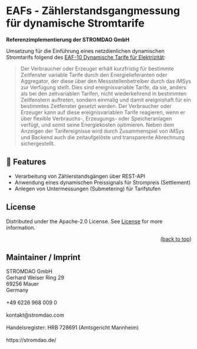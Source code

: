 # EAFs - Zählerstandsgangmessung für dynamische Stromtarife
**Referenzimplementierung der STROMDAO GmbH**

Umsetzung für die Einführung eines netzdienlichen dynamischen Stromtarifs folgend des [EAF-10 Dynamische Tarife für Elektrizität](https://www.bsi.bund.de/SharedDocs/Downloads/DE/BSI/SmartMeter/Stufenmodell/Energiewirtschaftliche_Anwendungsfaelle.pdf?__blob=publicationFile&v=5):

> Der Verbraucher oder Erzeuger erhält kurzfristig für bestimmte Zeitfenster variable Tarife durch den Energielieferanten oder Aggregator, der diese über den Messstellenbetreiber durch das iMSys zur Verfügung stellt. Dies sind ereignisvariable Tarife, da sie, anders als bei den zeitvariablen Tarifen, nicht wiederkehrend in bestimmten Zeitfenstern auftreten, sondern einmalig und damit ereignishaft für ein bestimmtes Zeitfenster gesetzt werden. Der Verbraucher oder Erzeuger kann auf diese ereignisvariablen Tarife reagieren, wenn er über flexible Verbrauchs-, Erzeugungs- oder Speicheranlagen verfügt, und somit seine Energiekosten optimieren. Neben dem Anzeigen der Tarifereignisse wird durch Zusammenspiel von iMSys und Backend auch die zeitaufgelöste und transparente Abrechnung sichergestellt.


## 🌟 Features

- Verarbeitung von Zählerstandsgängen über REST-API
- Anwendung eines dynamischen Preissignals für Strompreis (Settlement)
- Anlegen von Untermessungen (Submetering) für Tarifstufen


<!-- LICENSE -->
## License

Distributed under the Apache-2.0 License. See [License](./LICENSE) for more information.

<p align="right">(<a href="#readme-top">back to top</a>)</p>

## Maintainer / Imprint

<addr>
STROMDAO GmbH  <br/>
Gerhard Weiser Ring 29  <br/>
69256 Mauer  <br/>
Germany  <br/>
  <br/>
+49 6226 968 009 0  <br/>
  <br/>
kontakt@stromdao.com  <br/>
  <br/>
Handelsregister: HRB 728691 (Amtsgericht Mannheim)<br/>
  <br/>
https://stromdao.de/<br/>
</addr>

